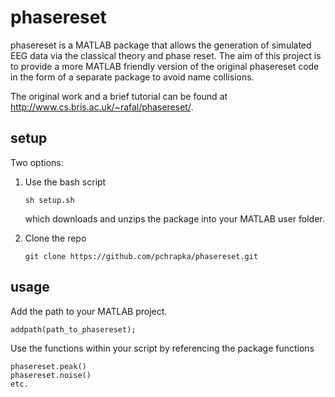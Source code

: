 phasereset
==========

phasereset is a MATLAB package that allows the generation of simulated EEG data via the classical theory and phase reset. The aim of this project is to provide a more MATLAB friendly version of the original phasereset code in the form of a separate package to avoid name collisions.

The original work and a brief tutorial can be found at http://www.cs.bris.ac.uk/~rafal/phasereset/.

setup
-----

Two options:

1. Use the bash script
    ```
    sh setup.sh
    ```
    which downloads and unzips the package into your MATLAB user folder.

2. Clone the repo
    ```
    git clone https://github.com/pchrapka/phasereset.git
    ```

usage
-----

Add the path to your MATLAB project.
```
addpath(path_to_phasereset);
```

Use the functions within your script by referencing the package functions
```
phasereset.peak()
phasereset.noise()
etc.
```